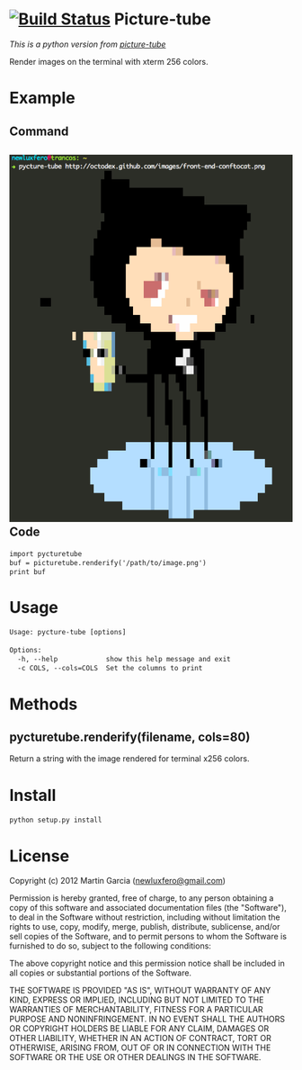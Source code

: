 [![Build Status](https://secure.travis-ci.org/magarcia/pycture-tube.png?branch=master)](http://travis-ci.org/magarcia/pycture-tube)
Picture-tube
============

*This is a python version from [picture-tube](https://github.com/substack/picture-tube)*

Render images on the terminal with xterm 256 colors.

Example
=======

Command
-------

![pycturetube octocat](https://github.com/magarcia/pycture-tube/raw/master/screenshots/octocat.png)
Code
----

    import pycturetube
    buf = picturetube.renderify('/path/to/image.png')
    print buf


Usage
=====

    Usage: pycture-tube [options]

    Options:
      -h, --help            show this help message and exit
      -c COLS, --cols=COLS  Set the columns to print



Methods
=======

pycturetube.renderify(filename, cols=80)
-------------------------------------

Return a string with the image rendered for terminal x256 colors.


Install
=======

    python setup.py install


License
=======

Copyright (c) 2012 Martin Garcia (newluxfero@gmail.com)

Permission is hereby granted, free of charge, to any person obtaining a copy
of this software and associated documentation files (the "Software"), to deal
in the Software without restriction, including without limitation the rights
to use, copy, modify, merge, publish, distribute, sublicense, and/or sell
copies of the Software, and to permit persons to whom the Software is
furnished to do so, subject to the following conditions:

The above copyright notice and this permission notice shall be included in
all copies or substantial portions of the Software.

THE SOFTWARE IS PROVIDED "AS IS", WITHOUT WARRANTY OF ANY KIND, EXPRESS OR
IMPLIED, INCLUDING BUT NOT LIMITED TO THE WARRANTIES OF MERCHANTABILITY,
FITNESS FOR A PARTICULAR PURPOSE AND NONINFRINGEMENT. IN NO EVENT SHALL THE
AUTHORS OR COPYRIGHT HOLDERS BE LIABLE FOR ANY CLAIM, DAMAGES OR OTHER
LIABILITY, WHETHER IN AN ACTION OF CONTRACT, TORT OR OTHERWISE, ARISING FROM,
OUT OF OR IN CONNECTION WITH THE SOFTWARE OR THE USE OR OTHER DEALINGS IN
THE SOFTWARE.